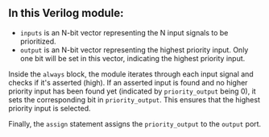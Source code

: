## In this Verilog module:

- `inputs` is an N-bit vector representing the N input signals to be prioritized.
- `output` is an N-bit vector representing the highest priority input. Only one bit will be set in this vector, indicating the highest priority input.

Inside the `always` block, the module iterates through each input signal and checks if it's asserted (high). If an asserted input is found and no higher priority input has been found yet (indicated by `priority_output` being 0), it sets the corresponding bit in `priority_output`. This ensures that the highest priority input is selected.

Finally, the `assign` statement assigns the `priority_output` to the `output` port.
